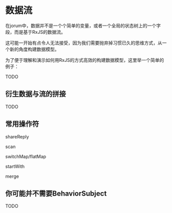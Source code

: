 # 数据流

在jorum中，数据并不是一个个简单的变量，或者一个全局的状态树上的一个字段，而是基于RxJS的数据流。

这可能一开始有点令人无法接受，因为我们需要抛弃掉习惯已久的思维方式，从一个新的角度构建数据模型。

为了便于理解和演示如何用RxJS的方式高效的构建数据模型，这里举一个简单的例子：

TODO

## 衍生数据与流的拼接

TODO

## 常用操作符

shareReply

scan

switchMap/flatMap

startWith

merge

## 你可能并不需要BehaviorSubject

TODO